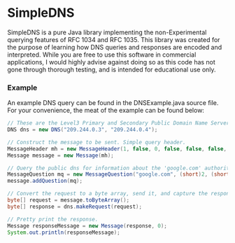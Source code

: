 SimpleDNS
=========
SimpleDNS is a pure Java library implementing the non-Experimental querying features of RFC 1034 and RFC 1035.  This library was created for the purpose of learning how DNS queries and responses are encoded and interpreted. While you are free to use this software in commercial applications, I would highly advise against doing so as this code has not gone through thorough testing, and is intended for educational use only.

### Example
An example DNS query can be found in the DNSExample.java source file.  For your convenience, the meat of the example can be found below:
```java
// These are the Level3 Primary and Secondary Public Domain Name Servers
DNS dns = new DNS("209.244.0.3", "209.244.0.4");

// Construct the message to be sent. Simple query header.
MessageHeader mh = new MessageHeader(1, false, 0, false, false, false, false, 0, 0, 0, 0, 0);
Message message = new Message(mh);

// Query the public dns for information about the 'google.com' authoritative name server.
MessageQuestion mq = new MessageQuestion("google.com", (short)2, (short)1);
message.addQuestion(mq);

// Convert the request to a byte array, send it, and capture the response.
byte[] request = message.toByteArray();
byte[] response = dns.makeRequest(request);

// Pretty print the response.
Message responseMessage = new Message(response, 0);
System.out.println(responseMessage);
```


